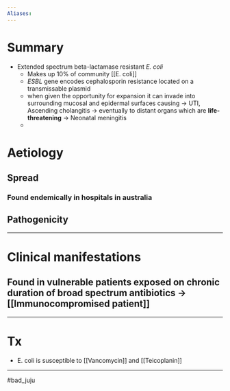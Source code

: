 ```yaml
---
Aliases:
---
```

# Summary
-   Extended spectrum beta-lactamase resistant *E. coli* 
	-   Makes up 10% of community [[E. coli]]
    -   *ESBL* gene encodes cephalosporin resistance located on a transmissable plasmid
    -   when given the opportunity for expansion it can invade into surrounding mucosal and epidermal surfaces causing → UTI, Ascending cholangitis → eventually to distant organs which are **life-threatening** → Neonatal meningitis
    - 
	
# Aetiology
## Spread
### Found endemically in hospitals in australia

## Pathogenicity

---
# Clinical manifestations
## Found in vulnerable patients exposed on chronic duration of broad spectrum antibiotics -> [[Immunocompromised patient]]

---
# Tx 
-   E. coli is susceptible to [[Vancomycin]] and [[Teicoplanin]]

---
#bad_juju 